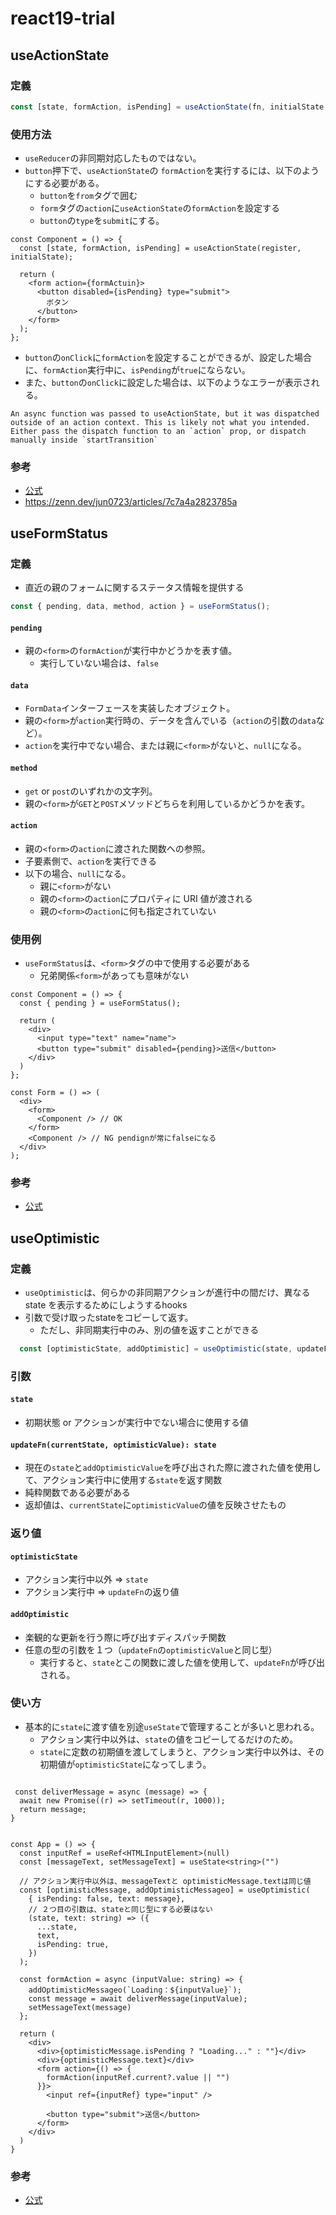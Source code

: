 # react19-trial

## useActionState

### 定義

```ts
const [state, formAction, isPending] = useActionState(fn, initialState, permalink?);
```

### 使用方法

- `useReducer`の非同期対応したものではない。
- `button`押下で、`useActionState`の `formAction`を実行するには、以下のようにする必要がある。
  - `button`を`from`タグで囲む
  - `form`タグの`action`に`useActionState`の`formAction`を設定する
  - `button`の`type`を`submit`にする。

```tsx
const Component = () => {
  const [state, formAction, isPending] = useActionState(register, initialState);

  return (
    <form action={formActuin}>
      <button disabled={isPending} type="submit">
        ボタン
      </button>
    </form>
  );
};
```

- `button`の`onClick`に`formAction`を設定することができるが、設定した場合に、`formAction`実行中に、`isPending`が`true`にならない。
- また、`button`の`onClick`に設定した場合は、以下のようなエラーが表示される。

```
An async function was passed to useActionState, but it was dispatched outside of an action context. This is likely not what you intended. Either pass the dispatch function to an `action` prop, or dispatch manually inside `startTransition`
```

### 参考

- [公式](https://ja.react.dev/reference/react/useActionState)
- https://zenn.dev/jun0723/articles/7c7a4a2823785a

## useFormStatus

### 定義

- 直近の親のフォームに関するステータス情報を提供する

```ts
const { pending, data, method, action } = useFormStatus();
```

#### `pending`

- 親の`<form>`の`formAction`が実行中かどうかを表す値。
  - 実行していない場合は、`false`

#### `data`

- `FormData`インターフェースを実装したオブジェクト。
- 親の`<form>`が`action`実行時の、データを含んでいる（`action`の引数の`data`など）。
- `action`を実行中でない場合、または親に`<form>`がないと、`null`になる。

#### `method`

- `get` or `post`のいずれかの文字列。
- 親の`<form>`が`GET`と`POST`メソッドどちらを利用しているかどうかを表す。

#### `action`

- 親の`<form>`の`action`に渡された関数への参照。
- 子要素側で、`action`を実行できる
- 以下の場合、`null`になる。
  - 親に`<form>`がない
  - 親の`<form>`の`action`にプロパティに URI 値が渡される
  - 親の`<form>`の`action`に何も指定されていない

### 使用例

- `useFormStatus`は、`<form>`タグの中で使用する必要がある
  - 兄弟関係`<form>`があっても意味がない

```tsx
const Component = () => {
  const { pending } = useFormStatus();

  return (
    <div>
      <input type="text" name="name">
      <button type="submit" disabled={pending}>送信</button>
    </div>
  )
};

const Form = () => (
  <div>
    <form>
      <Component /> // OK
    </form>
    <Component /> // NG pendignが常にfalseになる
  </div>
);

```

### 参考

- [公式](https://ja.react.dev/reference/react-dom/hooks/useFormStatus)

## useOptimistic
### 定義
- `useOptimistic`は、何らかの非同期アクションが進行中の間だけ、異なる state を表示するためにしようするhooks
- 引数で受け取ったstateをコピーして返す。
  - ただし、非同期実行中のみ、別の値を返すことができる
```ts
  const [optimisticState, addOptimistic] = useOptimistic(state, updateFn);
```

### 引数
#### `state`
- 初期状態 or アクションが実行中でない場合に使用する値

#### `updateFn(currentState, optimisticValue): state` 
- 現在の`state`と`addOptimisticValue`を呼び出された際に渡された値を使用して、アクション実行中に使用する`state`を返す関数
- 純粋関数である必要がある
- 返却値は、`currentState`に`optimisticValue`の値を反映させたもの

### 返り値
#### `optimisticState`
- アクション実行中以外 => `state`
- アクション実行中 => `updateFn`の返り値

#### `addOptimistic`
- 楽観的な更新を行う際に呼び出すディスパッチ関数
- 任意の型の引数を１つ（`updateFn`の`optimisticValue`と同じ型）
  - 実行すると、`state`とこの関数に渡した値を使用して、`updateFn`が呼び出される。



### 使い方
- 基本的に`state`に渡す値を別途`useState`で管理することが多いと思われる。
  - アクション実行中以外は、`state`の値をコピーしてるだけのため。
  - `state`に定数の初期値を渡してしまうと、アクション実行中以外は、その初期値が`optimisticState`になってしまう。
```tsx

 const deliverMessage = async (message) => {
  await new Promise((r) => setTimeout(r, 1000));
  return message;
}


const App = () => {
  const inputRef = useRef<HTMLInputElement>(null)
  const [messageText, setMessageText] = useState<string>("")

  // アクション実行中以外は、messageTextと optimisticMessage.textは同じ値
  const [optimisticMessage, addOptimisticMessageo] = useOptimistic(
    { isPending: false, text: message}, 
    // ２つ目の引数は、stateと同じ型にする必要はない
    (state, text: string) => ({
      ...state,
      text,
      isPending: true,
    })
  );

  const formAction = async (inputValue: string) => {
    addOptimisticMessageo(`Loading：${inputValue}`);
    const message = await deliverMessage(inputValue);
    setMessageText(message)
  };

  return (
    <div>
      <div>{optimisticMessage.isPending ? "Loading..." : ""}</div>
      <div>{optimisticMessage.text}</div>
      <form action={() => {
        formAction(inputRef.current?.value || "")
      }}>
        <input ref={inputRef} type="input" />

        <button type="submit">送信</button>
      </form>
    </div>
  )
}
```
### 参考

- [公式](https://ja.react.dev/reference/react/useOptimistic)